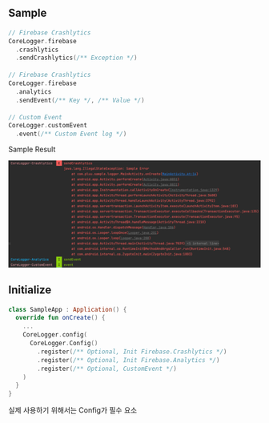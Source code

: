 ## Sample

```kotlin
// Firebase Crashlytics
CoreLogger.firebase
  .crashlytics
  .sendCrashlytics(/** Exception */)

// Firebase Crashlytics
CoreLogger.firebase
  .analytics
  .sendEvent(/** Key */, /** Value */)

// Custom Event
CoreLogger.customEvent
  .event(/** Custom Event log */)
```

Sample Result

<img src="arts/sample.png" />

## Initialize

```kotlin
class SampleApp : Application() {
  override fun onCreate() {
    ...
    CoreLogger.config(
      CoreLogger.Config()
        .register(/** Optional, Init Firebase.Crashlytics */)
        .register(/** Optional, Init Firebase.Analytics */)
        .register(/** Optional, CustomEvent */)
    )      
  }
}
```

실제 사용하기 위해서는 Config가 필수 요소
